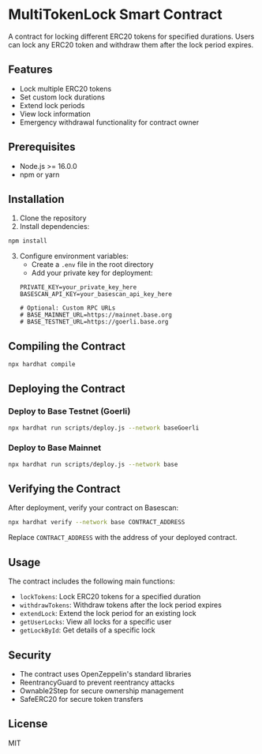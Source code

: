 # MultiTokenLock Smart Contract

A contract for locking different ERC20 tokens for specified durations. Users can lock any ERC20 token and withdraw them after the lock period expires.

## Features

- Lock multiple ERC20 tokens
- Set custom lock durations
- Extend lock periods
- View lock information
- Emergency withdrawal functionality for contract owner

## Prerequisites

- Node.js >= 16.0.0
- npm or yarn

## Installation

1. Clone the repository
2. Install dependencies:

```bash
npm install
```

3. Configure environment variables:
   - Create a `.env` file in the root directory
   - Add your private key for deployment:
   ```
   PRIVATE_KEY=your_private_key_here
   BASESCAN_API_KEY=your_basescan_api_key_here
   
   # Optional: Custom RPC URLs
   # BASE_MAINNET_URL=https://mainnet.base.org
   # BASE_TESTNET_URL=https://goerli.base.org
   ```

## Compiling the Contract

```bash
npx hardhat compile
```

## Deploying the Contract

### Deploy to Base Testnet (Goerli)

```bash
npx hardhat run scripts/deploy.js --network baseGoerli
```

### Deploy to Base Mainnet

```bash
npx hardhat run scripts/deploy.js --network base
```

## Verifying the Contract

After deployment, verify your contract on Basescan:

```bash
npx hardhat verify --network base CONTRACT_ADDRESS
```

Replace `CONTRACT_ADDRESS` with the address of your deployed contract.

## Usage

The contract includes the following main functions:

- `lockTokens`: Lock ERC20 tokens for a specified duration
- `withdrawTokens`: Withdraw tokens after the lock period expires
- `extendLock`: Extend the lock period for an existing lock
- `getUserLocks`: View all locks for a specific user
- `getLockById`: Get details of a specific lock

## Security

- The contract uses OpenZeppelin's standard libraries
- ReentrancyGuard to prevent reentrancy attacks
- Ownable2Step for secure ownership management
- SafeERC20 for secure token transfers

## License

MIT
